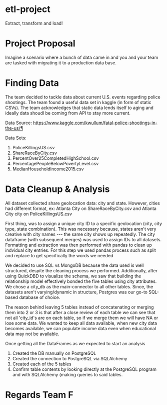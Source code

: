 # etl-project
Extract, transform and load!

# Project Proposal
Imagine a scenario where a bunch of data came in and you and your team are tasked with migrating it to a
production data base.

# Finding Data
The team decided to tackle data about current U.S. events regarding police shootings. The team found a useful data set in kaggle (in form of static CSVs). The team acknowledges that static data lends itself to aging and ideally data shoudl be coming from API to stay more current.

Data Source: https://www.kaggle.com/kwullum/fatal-police-shootings-in-the-us/¶

Data Sets:
1. PoliceKillingsUS.csv
1. ShareRaceByCity.csv
1. PercentOver25CompletedHighSchool.csv
1. PercentagePeopleBelowPovertyLevel.csv
1. MedianHouseholdIncome2015.csv

# Data Cleanup & Analysis

All dataset collected share geolocation data: city and state. However, cities had different format, ex: Atlanta City on ShareRaceByCity.csv and Atlanta City city on PoliceKillingsUS.csv

First thing, was to assign a unique city ID to a specific geolocation (city, city type, state combination). This was necessary because, states aren't very creative with city names --- the same city shows up repeatedly. The city dataframe (with subsequent merges) was used to assign IDs to all datasets. Formatting and extraction was then performed with pandas to clean up indvidual city entries. For this step we used pandas process such as split and replace to get specifically the words we needed

We decided to use SQL vs MongoDB because the data used is well structured, despite the cleaning process we performed. Additionally, after using QuickDBD to visualize the schema, we saw that building the relationship model effectively bonded the five tables using city attributes. We chose a city_db as the main-connector to all other tables. Since, the datasets aren't varying/dynamic in structure, Postgres was our go-to SQL-based database of choice.

The reason behind leaving 5 tables instead of concatenating or merging them into 2 or 3 is that after a close review of each table we can see that not all 'city_id's are on each table, so if we merge them we will have NA or lose some data. We wanted to keep all data available, when new city data becomes available, we can populate income data even when educational data may not be available.

Once getting all the DataFrames as we expected to start  an analysis
1. Created the DB manually on PostgreSQL
1. Created the connection to PostgreSQL via SQLAlchemy
1. Created each of the 5 tables 
1. Confirm table contents by looking directly at the PostgreSQL program and with SQLAlchemy (making queries to said tables.

# Regards Team F
